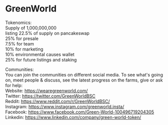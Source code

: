 # GreenWorld

Tokenomics:<br>
Supply of 1,000,000,000 <br>
listing 22.5% of supply on pancakeswap <br>
25% for presale <br>
7.5% for team <br>
10% for marketing <br>
10% environmental causes wallet <br>
25% for future listings and staking


Communities: <br>
You can join the communities on different social media. To see what's going on, meet people & discuss, see the latest progress on the farms, give or ask for help: <br>
Website: https://wearegreenworld.com/ <br>
Twitter: https://twitter.com/GreenWorldBSC <br>
Reddit: https://www.reddit.com/r/GreenWorldBSC/ <br>
Instagram: https://www.instagram.com/greenworld.insta/ <br>
Facebook: https://www.facebook.com/Green-World-100496719204305 <br>
Linkedin: https://www.linkedin.com/company/green-world-token/ 
